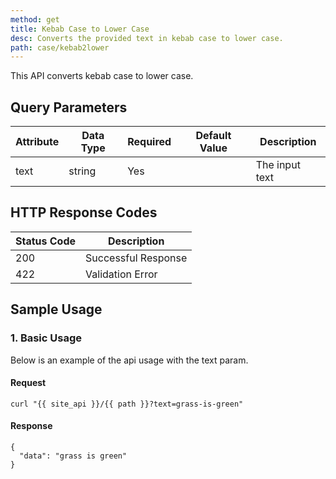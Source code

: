 ```yaml
---
method: get
title: Kebab Case to Lower Case
desc: Converts the provided text in kebab case to lower case.
path: case/kebab2lower
---
```


This API converts kebab case to lower case.

## Query Parameters

| Attribute | Data Type | Required | Default Value |Description |
| ----------- | ----------- | -----------  | ----------- | ----------- |
| text | string | Yes | | The input text  |

## HTTP Response Codes

| Status Code | Description |
| ----------- | ----------- |
| 200 | Successful Response |
| 422 | Validation Error |

## Sample Usage

### 1. Basic Usage

Below is an example of the api usage with the text param. 

#### Request

```
curl "{{ site_api }}/{{ path }}?text=grass-is-green"
```

#### Response

```
{
  "data": "grass is green"
}
```
